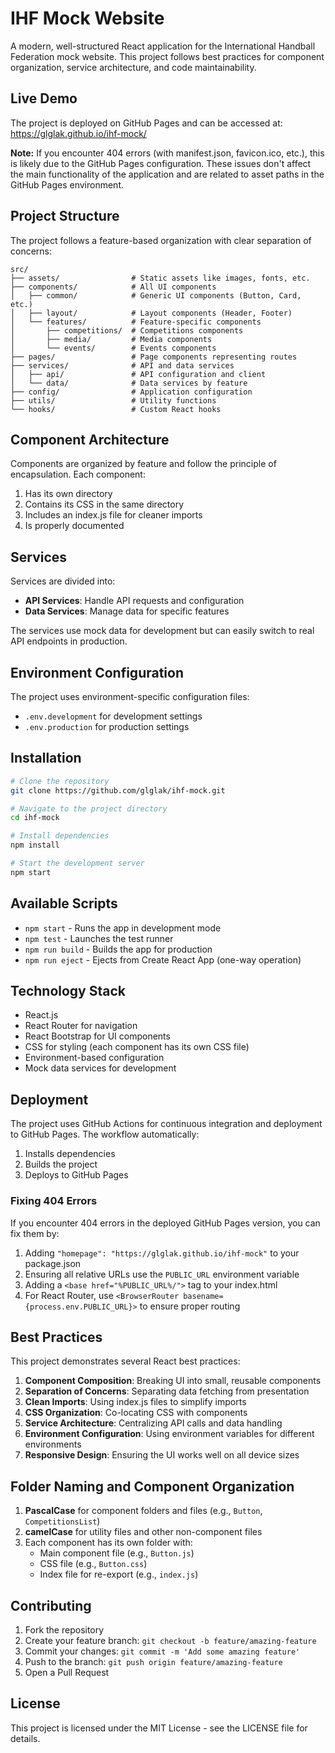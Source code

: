 # IHF Mock Website

A modern, well-structured React application for the International Handball Federation mock website. This project follows best practices for component organization, service architecture, and code maintainability.

## Live Demo

The project is deployed on GitHub Pages and can be accessed at:
https://glglak.github.io/ihf-mock/

**Note:** If you encounter 404 errors (with manifest.json, favicon.ico, etc.), this is likely due to the GitHub Pages configuration. These issues don't affect the main functionality of the application and are related to asset paths in the GitHub Pages environment.

## Project Structure

The project follows a feature-based organization with clear separation of concerns:

```
src/
├── assets/                # Static assets like images, fonts, etc.
├── components/            # All UI components
│   ├── common/            # Generic UI components (Button, Card, etc.)
│   ├── layout/            # Layout components (Header, Footer)
│   └── features/          # Feature-specific components
│       ├── competitions/  # Competitions components
│       ├── media/         # Media components
│       └── events/        # Events components
├── pages/                 # Page components representing routes
├── services/              # API and data services
│   ├── api/               # API configuration and client
│   └── data/              # Data services by feature
├── config/                # Application configuration
├── utils/                 # Utility functions
└── hooks/                 # Custom React hooks
```

## Component Architecture

Components are organized by feature and follow the principle of encapsulation. Each component:

1. Has its own directory
2. Contains its CSS in the same directory
3. Includes an index.js file for cleaner imports
4. Is properly documented

## Services

Services are divided into:

- **API Services**: Handle API requests and configuration
- **Data Services**: Manage data for specific features

The services use mock data for development but can easily switch to real API endpoints in production.

## Environment Configuration

The project uses environment-specific configuration files:

- `.env.development` for development settings
- `.env.production` for production settings

## Installation

```bash
# Clone the repository
git clone https://github.com/glglak/ihf-mock.git

# Navigate to the project directory
cd ihf-mock

# Install dependencies
npm install

# Start the development server
npm start
```

## Available Scripts

- `npm start` - Runs the app in development mode
- `npm test` - Launches the test runner
- `npm run build` - Builds the app for production
- `npm run eject` - Ejects from Create React App (one-way operation)

## Technology Stack

- React.js
- React Router for navigation
- React Bootstrap for UI components
- CSS for styling (each component has its own CSS file)
- Environment-based configuration
- Mock data services for development

## Deployment

The project uses GitHub Actions for continuous integration and deployment to GitHub Pages. The workflow automatically:

1. Installs dependencies
2. Builds the project
3. Deploys to GitHub Pages

### Fixing 404 Errors

If you encounter 404 errors in the deployed GitHub Pages version, you can fix them by:

1. Adding `"homepage": "https://glglak.github.io/ihf-mock"` to your package.json
2. Ensuring all relative URLs use the `PUBLIC_URL` environment variable
3. Adding a `<base href="%PUBLIC_URL%/">` tag to your index.html
4. For React Router, use `<BrowserRouter basename={process.env.PUBLIC_URL}>` to ensure proper routing

## Best Practices

This project demonstrates several React best practices:

1. **Component Composition**: Breaking UI into small, reusable components
2. **Separation of Concerns**: Separating data fetching from presentation
3. **Clean Imports**: Using index.js files to simplify imports
4. **CSS Organization**: Co-locating CSS with components
5. **Service Architecture**: Centralizing API calls and data handling
6. **Environment Configuration**: Using environment variables for different environments
7. **Responsive Design**: Ensuring the UI works well on all device sizes

## Folder Naming and Component Organization

1. **PascalCase** for component folders and files (e.g., `Button`, `CompetitionsList`)
2. **camelCase** for utility files and other non-component files
3. Each component has its own folder with:
   - Main component file (e.g., `Button.js`)
   - CSS file (e.g., `Button.css`)
   - Index file for re-export (e.g., `index.js`)

## Contributing

1. Fork the repository
2. Create your feature branch: `git checkout -b feature/amazing-feature`
3. Commit your changes: `git commit -m 'Add some amazing feature'`
4. Push to the branch: `git push origin feature/amazing-feature`
5. Open a Pull Request

## License

This project is licensed under the MIT License - see the LICENSE file for details.